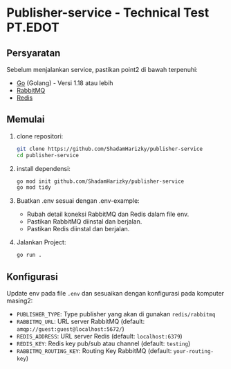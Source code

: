 # Publisher-service - Technical Test PT.EDOT

## Persyaratan

Sebelum menjalankan service, pastikan point2 di bawah terpenuhi:

- [Go](https://golang.org/) (Golang) - Versi 1.18 atau lebih 
- [RabbitMQ](https://www.rabbitmq.com/)
- [Redis](https://redis.com/)

## Memulai

1. clone repositori:

    ```bash
    git clone https://github.com/ShadamHarizky/publisher-service
    cd publisher-service
    ```

2. install dependensi:

    ```bash
    go mod init github.com/ShadamHarizky/publisher-service
    go mod tidy
    ```

3. Buatkan .env sesuai dengan .env-example:

    - Rubah detail koneksi RabbitMQ dan Redis dalam file env.
    - Pastikan RabbitMQ diinstal dan berjalan.
    - Pastikan Redis diinstal dan berjalan.

4. Jalankan Project:

    ```bash
    go run .
    ```

## Konfigurasi

Update env pada file `.env` dan sesuaikan dengan konfigurasi pada komputer masing2:
- `PUBLISHER_TYPE`: Type publisher yang akan di gunakan `redis/rabbitmq`
- `RABBITMQ_URL`: URL server RabbitMQ (default: `amqp://guest:guest@localhost:5672/`)
- `REDIS_ADDRESS`: URL server Redis (default: `localhost:6379`)
- `REDIS_KEY`: Redis key pub/sub atau channel (default: `testing`)
- `RABBITMQ_ROUTING_KEY`: Routing Key RabbitMQ (default: `your-routing-key`)
